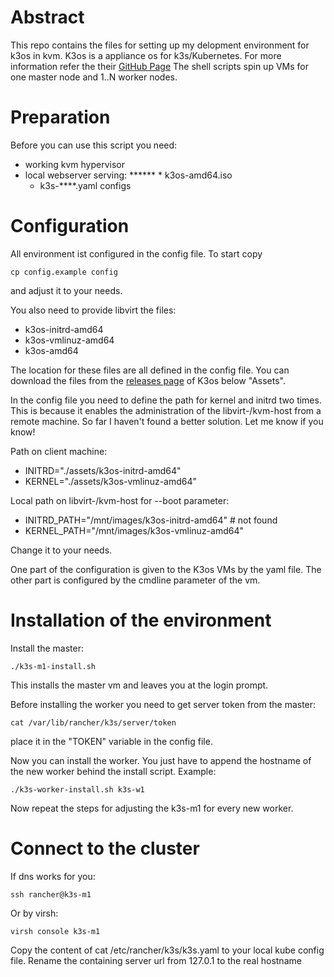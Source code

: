 # Abstract

This repo contains the files for setting up my delopment environment for k3os in kvm. K3os is a appliance os for k3s/Kubernetes. For more information refer the their [GitHub Page](https://github.com/rancher/k3os) The shell scripts spin up VMs for one master node and 1..N worker nodes.

# Preparation

Before you can use this script you need:

* working kvm hypervisor
* local webserver serving:
******  * k3os-amd64.iso
  * k3s-****.yaml configs

# Configuration

All environment ist configured in the config file. To start copy

`cp config.example config`

and adjust it to your needs.

You also need to provide libvirt the files:

* k3os-initrd-amd64
* k3os-vmlinuz-amd64
* k3os-amd64

The location for these files are all defined in the config file. You can download the files from the [releases page](https://github.com/rancher/k3os/releases) of K3os below "Assets".

In the config file you need to define the path for kernel and initrd two times. This is because it enables the administration of the libvirt-/kvm-host from a remote machine. So far I haven't found a better solution. Let me know if you know!

Path on client machine:

* INITRD="./assets/k3os-initrd-amd64" 
* KERNEL="./assets/k3os-vmlinuz-amd64"

Local path on libvirt-/kvm-host for --boot parameter:

* INITRD_PATH="/mnt/images/k3os-initrd-amd64" # not found
* KERNEL_PATH="/mnt/images/k3os-vmlinuz-amd64"

Change it to your needs.

One part of the configuration is given to the K3os VMs by the yaml file. The other part is configured by the cmdline parameter of the vm.

# Installation of the environment

Install the master:

`./k3s-m1-install.sh`

This installs the master vm and leaves you at the login prompt.

Before installing the worker you need to get server token from the master:

`cat /var/lib/rancher/k3s/server/token`

place it in the "TOKEN" variable in the config file.

Now you can install the worker. You just have to append the hostname of the new worker behind the install script. Example:

`./k3s-worker-install.sh k3s-w1`

Now repeat the steps for adjusting the k3s-m1 for every new worker.

# Connect to the cluster

If dns works for you:

`ssh rancher@k3s-m1`

Or by virsh:

`virsh console k3s-m1`

Copy the content of cat /etc/rancher/k3s/k3s.yaml to your local kube config file. Rename the containing server url from 127.0.1 to the real hostname
